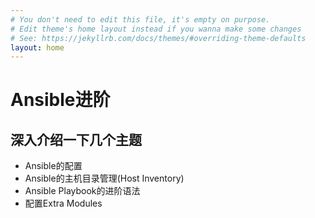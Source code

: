 ```yaml
---
# You don't need to edit this file, it's empty on purpose.
# Edit theme's home layout instead if you wanna make some changes
# See: https://jekyllrb.com/docs/themes/#overriding-theme-defaults
layout: home
---
```


# Ansible进阶


## 深入介绍一下几个主题


* Ansible的配置
* Ansible的主机目录管理(Host Inventory)
* Ansible Playbook的进阶语法
* 配置Extra Modules


